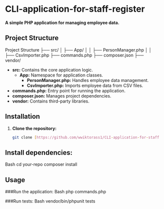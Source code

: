 # CLI-application-for-staff-register

**A simple PHP application for managing employee data.**

## Project Structure

Project Structure
├── src/
│   ├── App/
│   │   ├── PersonManager.php
│   │   ├── CsvImporter.php
├── commands.php
├── composer.json
├── vendor/

* **src:** Contains the core application logic.
  * **App:** Namespace for application classes.
    * **PersonManager.php:** Handles employee data management.
    * **CsvImporter.php:** Imports employee data from CSV files.
* **commands.php:** Entry point for running the application.
* **composer.json:** Manages project dependencies.
* **vendor:** Contains third-party libraries.

## Installation
1. **Clone the repository:**
   ```bash
   git clone [https://github.com/wwiktorass1/CLI-application-for-staff-register.git](https://github.comwwiktorass1/CLI-application-for-staff-register.git)


##   Install dependencies:
Bash
cd your-repo
composer install


## Usage
###Run the application:
Bash
php commands.php

###Run tests:
Bash
vendor/bin/phpunit tests
